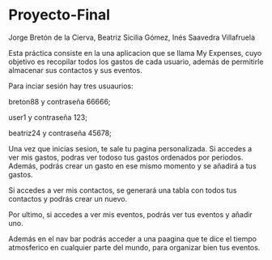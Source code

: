 # Proyecto-Final
Jorge Bretón de la Cierva, 
Beatriz Sicilia Gómez, 
Inés Saavedra Villafruela


Esta práctica consiste en la una aplicacion que se llama My Expenses, cuyo objetivo es recopilar todos los gastos de cada usuario, además de permitirle almacenar sus contactos y sus eventos. 

Para inciar sesión hay tres usuaurios: 

breton88 y contraseña 66666;

user1 y contraseña 123;

beatriz24 y contraseña 45678;

Una vez que inicias sesion, te sale tu pagina personalizada. Si accedes a ver mis gastos, podras ver todoso tus gastos ordenados por periodos. Además, podrás crear un gasto en ese mismo momento y se añadirá a tus gastos. 

Si accedes a ver mis contactos, se generará una tabla con todos tus contactos y podrás crear un nuevo. 

Por ultimo, si accedes a ver mis eventos, podrás ver tus eventos y añadir uno. 

Además en el nav bar podrás acceder a una paagina que te dice el tiempo atmosferico en cualquier parte del mundo, para organizar bien tus eventos. 

